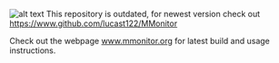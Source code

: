 ![alt text](http://www.mmonitor.org/static/mmonitor_banner.png)
This repository is outdated, for newest version check out https://www.github.com/lucast122/MMonitor

Check out the webpage www.mmonitor.org for latest build and usage instructions.
